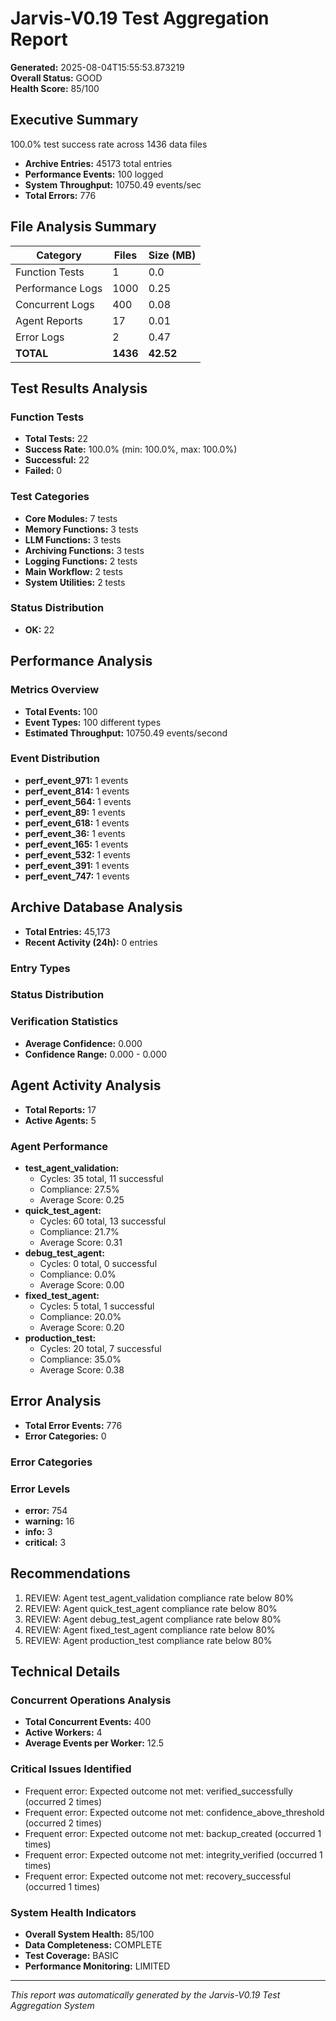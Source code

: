 # Jarvis-V0.19 Test Aggregation Report

**Generated:** 2025-08-04T15:55:53.873219  
**Overall Status:** GOOD  
**Health Score:** 85/100

## Executive Summary

100.0% test success rate across 1436 data files
- **Archive Entries:** 45173 total entries
- **Performance Events:** 100 logged
- **System Throughput:** 10750.49 events/sec
- **Total Errors:** 776

## File Analysis Summary

| Category | Files | Size (MB) |
|----------|-------|-----------|
| Function Tests | 1 | 0.0 |
| Performance Logs | 1000 | 0.25 |
| Concurrent Logs | 400 | 0.08 |
| Agent Reports | 17 | 0.01 |
| Error Logs | 2 | 0.47 |
| **TOTAL** | **1436** | **42.52** |

## Test Results Analysis

### Function Tests
- **Total Tests:** 22
- **Success Rate:** 100.0% (min: 100.0%, max: 100.0%)
- **Successful:** 22
- **Failed:** 0

### Test Categories
- **Core Modules:** 7 tests
- **Memory Functions:** 3 tests
- **LLM Functions:** 3 tests
- **Archiving Functions:** 3 tests
- **Logging Functions:** 2 tests
- **Main Workflow:** 2 tests
- **System Utilities:** 2 tests


### Status Distribution
- **OK:** 22


## Performance Analysis

### Metrics Overview
- **Total Events:** 100
- **Event Types:** 100 different types
- **Estimated Throughput:** 10750.49 events/second

### Event Distribution
- **perf_event_971:** 1 events
- **perf_event_814:** 1 events
- **perf_event_564:** 1 events
- **perf_event_89:** 1 events
- **perf_event_618:** 1 events
- **perf_event_36:** 1 events
- **perf_event_165:** 1 events
- **perf_event_532:** 1 events
- **perf_event_391:** 1 events
- **perf_event_747:** 1 events


## Archive Database Analysis

- **Total Entries:** 45,173
- **Recent Activity (24h):** 0 entries

### Entry Types


### Status Distribution


### Verification Statistics
- **Average Confidence:** 0.000
- **Confidence Range:** 0.000 - 0.000


## Agent Activity Analysis

- **Total Reports:** 17
- **Active Agents:** 5

### Agent Performance
- **test_agent_validation:**
  - Cycles: 35 total, 11 successful
  - Compliance: 27.5%
  - Average Score: 0.25
- **quick_test_agent:**
  - Cycles: 60 total, 13 successful
  - Compliance: 21.7%
  - Average Score: 0.31
- **debug_test_agent:**
  - Cycles: 0 total, 0 successful
  - Compliance: 0.0%
  - Average Score: 0.00
- **fixed_test_agent:**
  - Cycles: 5 total, 1 successful
  - Compliance: 20.0%
  - Average Score: 0.20
- **production_test:**
  - Cycles: 20 total, 7 successful
  - Compliance: 35.0%
  - Average Score: 0.38


## Error Analysis

- **Total Error Events:** 776
- **Error Categories:** 0

### Error Categories


### Error Levels
- **error:** 754
- **warning:** 16
- **info:** 3
- **critical:** 3


## Recommendations

1. REVIEW: Agent test_agent_validation compliance rate below 80%
2. REVIEW: Agent quick_test_agent compliance rate below 80%
3. REVIEW: Agent debug_test_agent compliance rate below 80%
4. REVIEW: Agent fixed_test_agent compliance rate below 80%
5. REVIEW: Agent production_test compliance rate below 80%


## Technical Details

### Concurrent Operations Analysis
- **Total Concurrent Events:** 400
- **Active Workers:** 4
- **Average Events per Worker:** 12.5

### Critical Issues Identified
- Frequent error: Expected outcome not met: verified_successfully (occurred 2 times)
- Frequent error: Expected outcome not met: confidence_above_threshold (occurred 2 times)
- Frequent error: Expected outcome not met: backup_created (occurred 1 times)
- Frequent error: Expected outcome not met: integrity_verified (occurred 1 times)
- Frequent error: Expected outcome not met: recovery_successful (occurred 1 times)


### System Health Indicators
- **Overall System Health:** 85/100
- **Data Completeness:** COMPLETE
- **Test Coverage:** BASIC
- **Performance Monitoring:** LIMITED

---

*This report was automatically generated by the Jarvis-V0.19 Test Aggregation System*
